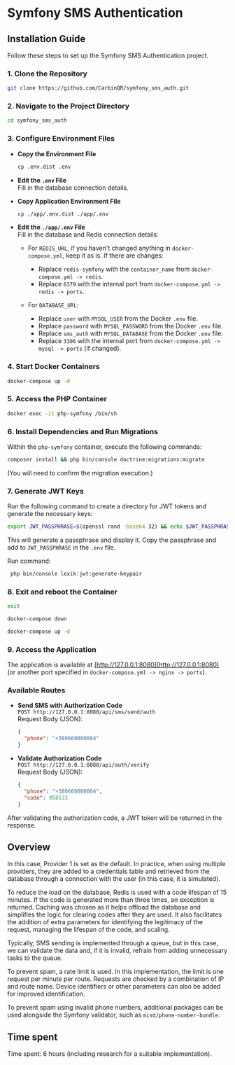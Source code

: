 # Symfony SMS Authentication

## Installation Guide

Follow these steps to set up the Symfony SMS Authentication project.

### 1. Clone the Repository

```bash
git clone https://github.com/CarbinQR/symfony_sms_auth.git
```

### 2. Navigate to the Project Directory

```bash
cd symfony_sms_auth
```

### 3. Configure Environment Files

- **Copy the Environment File**

  ```bash
  cp .env.dist .env
  ```

- **Edit the `.env` File**  
  Fill in the database connection details.

- **Copy Application Environment File**

  ```bash
  cp ./app/.env.dist ./app/.env
  ```

- **Edit the `./app/.env` File**  
  Fill in the database and Redis connection details:
    - For `REDIS_URL`, if you haven't changed anything in `docker-compose.yml`, keep it as is. If there are changes:
        - Replace `redis-symfony` with the `container_name` from `docker-compose.yml -> redis`.
        - Replace `6379` with the internal port from `docker-compose.yml -> redis -> ports`.

    - For `DATABASE_URL`:
        - Replace `user` with `MYSQL_USER` from the Docker `.env` file.
        - Replace `password` with `MYSQL_PASSWORD` from the Docker `.env` file.
        - Replace `sms_auth` with `MYSQL_DATABASE` from the Docker `.env` file.
        - Replace `3306` with the internal port from `docker-compose.yml -> mysql -> ports` (if changed).

### 4. Start Docker Containers

```bash
docker-compose up -d
```

### 5. Access the PHP Container

```bash
docker exec -it php-symfony /bin/sh
```

### 6. Install Dependencies and Run Migrations

Within the `php-symfony` container, execute the following commands:

```bash
composer install && php bin/console doctrine:migrations:migrate
```

(You will need to confirm the migration execution.)

### 7. Generate JWT Keys

Run the following command to create a directory for JWT tokens and generate the necessary keys:

```bash
export JWT_PASSPHRASE=$(openssl rand -base64 32) && echo $JWT_PASSPHRASE
```

This will generate a passphrase and display it. Copy the passphrase and add to `JWT_PASSPHRASE` in the `.env` file.

Run command:
```bash
 php bin/console lexik:jwt:generate-keypair
```

### 8. Exit and reboot the Container

```bash
exit
```
```bash
docker-compose down
```
```bash
docker-compose up -d
```

### 9. Access the Application

The application is available at [http://127.0.0.1:8080](http://127.0.0.1:8080) (or another port specified in
`docker-compose.yml -> nginx -> ports`).

### Available Routes

- **Send SMS with Authorization Code**  
  `POST http://127.0.0.1:8080/api/sms/send/auth`  
  Request Body (JSON):
  ```json
  {
    "phone": "+380660000004"
  }
  ```

- **Validate Authorization Code**  
  `POST http://127.0.0.1:8080/api/auth/verify`  
  Request Body (JSON):
  ```json
  {
    "phone": "+380660000004",
    "code": 958533
  }
  ```

After validating the authorization code, a JWT token will be returned in the response.

## Overview

In this case, Provider 1 is set as the default. In practice, when using multiple providers, they are added to a
credentials table and retrieved from the database through a connection with the user (in this case, it is simulated).

To reduce the load on the database, Redis is used with a code lifespan of 15 minutes. If the code is generated more than
three times, an exception is returned. Caching was chosen as it helps offload the database and simplifies the logic for
clearing codes after they are used. It also facilitates the addition of extra parameters for identifying the legitimacy
of the request, managing the lifespan of the code, and scaling.

Typically, SMS sending is implemented through a queue, but in this case, we can validate the data and, if it is invalid,
refrain from adding unnecessary tasks to the queue.

To prevent spam, a rate limit is used. In this implementation, the limit is one request per minute per route. Requests
are checked by a combination of IP and route name. Device identifiers or other parameters can also be added for improved
identification.

To prevent spam using invalid phone numbers, additional packages can be used alongside the Symfony validator, such as
`misd/phone-number-bundle`.

## Time spent
Time spent: 6 hours (including research for a suitable implementation).